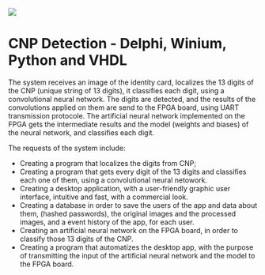 <p align="left">
  <img 
    src="https://i.postimg.cc/vBkbwwnc/Component-4-1.png"
  >
</p>

# CNP Detection - Delphi, Winium, Python and VHDL

The system receives an image of the identity card, localizes the 13 digits of the CNP (unique string of 13 digits), it
classifies each digit, using a convolutional neural network. The digits are detected, and the results of the convolutions
applied on them are send to the FPGA board, using UART transmission protocole. The artificial neural network implemented 
on the FPGA gets the intermediate results and the model (weights and biases) of the neural network, and classifies each 
digit.

The requests of the system include:
  - Creating a program that localizes the digits from CNP;
  - Creating a program that gets every digit of the 13 digits and classifies each one of them, using a convolutional
neural netowork.
  - Creating a desktop application, with a user-friendly graphic user interface, intuitive and fast, with a commercial look.
  - Creating a database in order to save the users of the app and data about them, (hashed passwords), the original images 
 and the processed images, and a event history of the app, for each user.
  - Creating an artificial neural network on the FPGA board, in order to classify those 13 digits of the CNP.
  - Creating a program that automatizes the desktop app, with the purpose of transmitting the input of the artificial neural
network and the model to the FPGA board.
